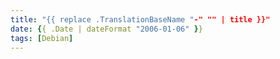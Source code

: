 ```yaml
---
title: "{{ replace .TranslationBaseName "-" "" | title }}"
date: {{ .Date | dateFormat "2006-01-06" }}
tags: [Debian]
---
```

